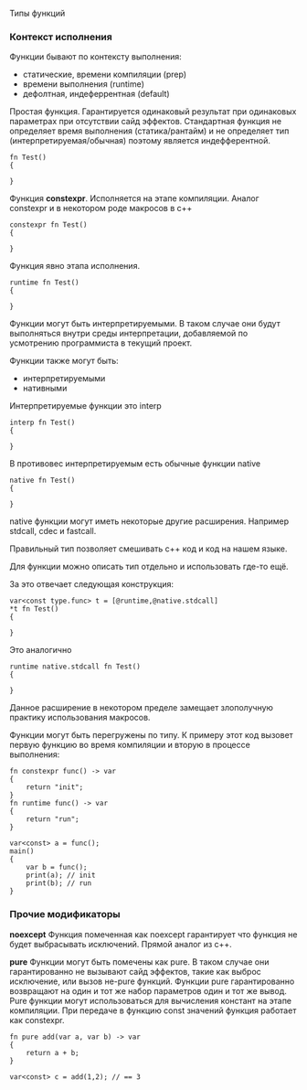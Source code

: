 Типы функций

### Контекст исполнения

Функции бывают по контексту выполнения:

- статические, времени компиляции (prep)
- времени выполнения (runtime)
- дефолтная, индеферрентная (default)

Простая функция. Гарантируется одинаковый результат при одинаковых параметрах при отсутствии сайд эффектов. Стандартная функция не определяет время выполнения (статика/рантайм) и не определяет тип (интерпретируемая/обычная) поэтому является индефферентной.

```
fn Test()
{

}
```

Функция **constexpr**. Исполняется на этапе компиляции. Аналог constexpr и в некотором роде макросов в с++

```
constexpr fn Test()
{

}
```

Функция явно этапа исполнения.

```
runtime fn Test()
{

}
```

Функции могут быть интерпретируемыми. В таком случае они будут выполняться внутри среды интерпретации, добавляемой по усмотрению программиста в текущий проект.

Функции также могут быть:

- интерпретируемыми
- нативными

Интерпретируемые функции это interp

```
interp fn Test()
{

}
```

В противовес интерпретируемым есть обычные функции native

```
native fn Test()
{

}
```

native функции могут иметь некоторые другие расширения. Например stdcall, cdec и fastcall.

Правильный тип позволяет смешивать c++ код и код на нашем языке.

Для функции можно описать тип отдельно и использовать где-то ещё.

За это отвечает следующая конструкция:

```
var<const type.func> t = [@runtime,@native.stdcall]
*t fn Test()
{

}
```

Это аналогично

```
runtime native.stdcall fn Test()
{

}
```

Данное расширение в некотором пределе замещает злополучную практику использования макросов.

Функции могут быть перегружены по типу. К примеру этот код вызовет
первую функцию во время компиляции и вторую в процессе выполнения:
```
fn constexpr func() -> var
{
    return "init";
}
fn runtime func() -> var
{
    return "run";
}

var<const> a = func();
main()
{
    var b = func();
    print(a); // init
    print(b); // run
}
```
 
### Прочие модификаторы

**noexcept**
Функция помеченная как noexcept гарантирует что функция не будет выбрасывать исключений. Прямой аналог из c++.

**pure**
Функции могут быть помечены как pure. В таком случае они гарантированно не вызывают сайд эффектов, такие как выброс исключение, или вызов не-pure функций.
Функции pure гарантированно возвращают на один и тот же набор параметров один и тот же вывод.
Pure функции могут использоваться для вычисления констант на этапе компиляции. При передаче в функцию const значений функция работает как constexpr.
```
fn pure add(var a, var b) -> var
{
    return a + b;
}

var<const> c = add(1,2); // == 3
```

